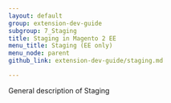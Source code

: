 ```yaml
---
layout: default
group: extension-dev-guide
subgroup: 7_Staging
title: Staging in Magento 2 EE
menu_title: Staging (EE only)
menu_node: parent
github_link: extension-dev-guide/staging.md

---
```


General description of Staging